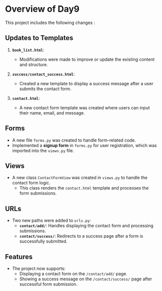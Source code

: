 # Overview of Day9

This project includes the following changes :

## Updates to Templates

1. **`book_list.html`**:
   - Modifications were made to improve or update the existing content and structure.

2. **`success/contact_success.html`**:
   - Created a new template to display a success message after a user submits the contact form.

3. **`contact.html`**:
   - A new contact form template was created where users can input their name, email, and message.

## Forms

- A new file `forms.py` was created to handle form-related code.
- Implemented a **signup form** in `forms.py` for user registration, which was imported into the `views.py` file.

## Views

- A new class `ContactFormView` was created in `views.py` to handle the contact form logic.
  - This class renders the `contact.html` template and processes the form submissions.

## URLs

- Two new paths were added to `urls.py`:
  - **`contact/add/`**: Handles displaying the contact form and processing submissions.
  - **`contact/success/`**: Redirects to a success page after a form is successfully submitted.

## Features

- The project now supports:
  - Displaying a contact form on the `/contact/add/` page.
  - Showing a success message on the `/contact/success/` page after successful form submission.
